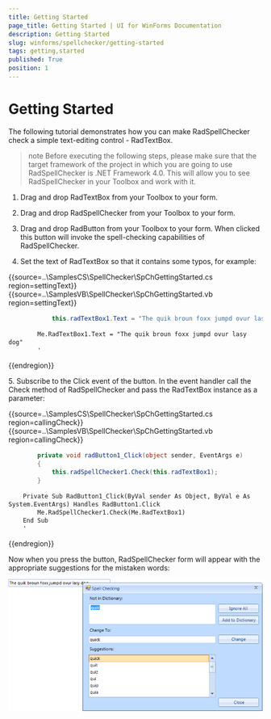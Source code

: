 ```yaml
---
title: Getting Started
page_title: Getting Started | UI for WinForms Documentation
description: Getting Started
slug: winforms/spellchecker/getting-started
tags: getting,started
published: True
position: 1
---
```


# Getting Started



The following tutorial demonstrates how you can make RadSpellChecker
check a simple text-editing control - RadTextBox.
      

>note Before executing the following steps, please make sure that the target framework of the project in which you are going to use RadSpellChecker is .NET Framework 4.0. This will allow you to see RadSpellChecker in your Toolbox and work with it.
>


1. Drag and drop RadTextBox from your Toolbox to your form.

1. Drag and drop RadSpellChecker from your Toolbox to your form.

1. Drag and drop RadButton from your Toolbox to your form. When clicked this button will invoke the spell-checking capabilities of RadSpellChecker.
          

1. Set the text of RadTextBox so that it contains some typos, for example:

{{source=..\SamplesCS\SpellChecker\SpChGettingStarted.cs region=settingText}} 
{{source=..\SamplesVB\SpellChecker\SpChGettingStarted.vb region=settingText}} 

````C#
            this.radTextBox1.Text = "The quik broun foxx jumpd ovur lasy dog";
````
````VB.NET
        Me.RadTextBox1.Text = "The quik broun foxx jumpd ovur lasy dog"
        '
````

{{endregion}} 


5\. Subscribe to the Click event of the button. In the event handler call the Check method of RadSpellChecker and pass the RadTextBox instance as a parameter:

{{source=..\SamplesCS\SpellChecker\SpChGettingStarted.cs region=callingCheck}} 
{{source=..\SamplesVB\SpellChecker\SpChGettingStarted.vb region=callingCheck}} 

````C#
        private void radButton1_Click(object sender, EventArgs e)
        {
            this.radSpellChecker1.Check(this.radTextBox1);
        }
````
````VB.NET
    Private Sub RadButton1_Click(ByVal sender As Object, ByVal e As System.EventArgs) Handles RadButton1.Click
        Me.RadSpellChecker1.Check(Me.RadTextBox1)
    End Sub
    '
````

{{endregion}} 

Now when you press the button, RadSpellChecker form will appear with the appropriate suggestions for the mistaken words:

![spellchecker-overview 001](images/spellchecker-overview001.png)
